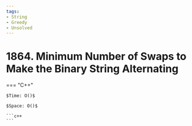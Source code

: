 ```yaml
---
tags:
- String
- Greedy
- Unsolved
---
```



# 1864. Minimum Number of Swaps to Make the Binary String Alternating

=== "C++"

    $Time: O()$

    $Space: O()$

    ```c++
    ```